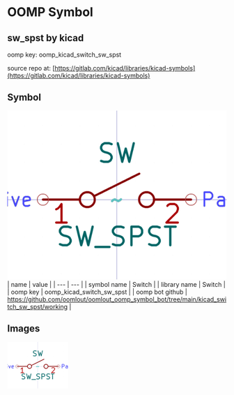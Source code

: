 # OOMP Symbol  
## sw_spst  by kicad  
  
oomp key: oomp_kicad_switch_sw_spst  
  
source repo at: [https://gitlab.com/kicad/libraries/kicad-symbols](https://gitlab.com/kicad/libraries/kicad-symbols)  
## Symbol  
  
[![working.png](working_600.png)](working.png)  
| name | value | 
| --- | --- | 
| symbol name | Switch | 
| library name | Switch | 
| oomp key | oomp_kicad_switch_sw_spst | 
| oomp bot github | https://github.com/oomlout/oomlout_oomp_symbol_bot/tree/main/kicad_switch_sw_spst/working | 
## Images  
  
[![working.png](working_140.png)](working.png)  
